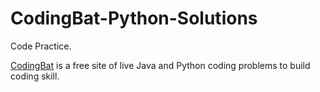 # CodingBat-Python-Solutions
Code Practice.

[CodingBat](https://codingbat.com/python) is a free site of live Java and Python coding problems to build coding skill. 
